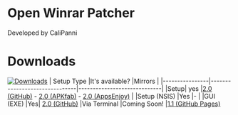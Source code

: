 # Open Winrar Patcher

Developed by CaliPanni


# Downloads
[![Downloads](https://img.shields.io/github/downloads/CaliPanni/owp/total.svg)]()
| Setup Type             |It's available?                       |Mirrors                         |
|----------------|-------------------------------|-----------------------------|
|Setup|    yes        |[2.0 (GitHub)](https://github.com/CaliPanni/flappyximi/releases/download/engh/flappyximieng2.apk) -  [2.0 (APKfab)](https://apkfab.com/it/flappy-ximi/com.CaliPanni.FlappyXimi/apk?h=59f1c86eea74c5c59ca3dfb581f14baf63fe855c7ec1c8e8ad13143169729a42)  - [2.0 (AppsEnjoy)](https://appsenjoy.com/en/qBGjHSf9zrpKILd/file)       |
|Setup  (NSIS)        |Yes          |-            |
|GUI     (EXE)   |Yes|  [2.0 (GitHub)](https://github.com/CaliPanni/flappyximi/releases/download/windows/flappyximisetup.exe)
|Via Terminal       |Coming Soon! |[1.1 (GitHub Pages)](https://calipanni.github.io/flappyximi/)
